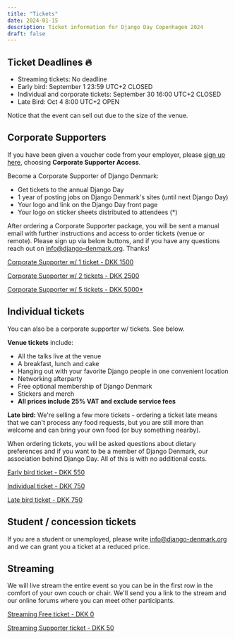 ```yaml
---
title: "Tickets"
date: 2024-01-15
description: Ticket information for Django Day Copenhagen 2024
draft: false
---
```


## Ticket Deadlines 🔥

* Streaming tickets: No deadline
* Early bird: September 1 23:59 UTC+2 <span class="badge badge-pill badge-info">CLOSED</span>
* Individual and corporate tickets: September 30 16:00 UTC+2 <span class="badge badge-pill badge-info">CLOSED</span>
* Late Bird: Oct 4 8:00 UTC+2 <span class="badge badge-pill badge-success">OPEN</span>

Notice that the event can sell out due to the size of the venue.


## Corporate Supporters

If you have been given a voucher code from your employer, please [sign up here](https://djangodenmark.ticketbutler.io/e/django-day-copenhagen-2024), choosing **Corporate Supporter Access**.

Become a Corporate Supporter of Django Denmark:

* Get tickets to the annual Django Day
* 1 year of posting jobs on Django Denmark's sites (until next Django Day)
* Your logo and link on the Django Day front page
* Your logo on sticker sheets distributed to attendees (*)

After ordering a Corporate Supporter package, you will be sent a manual email with further instructions and access to order tickets (venue or remote). Please sign up via below buttons, and if you have any questions reach out on info@django-denmark.org. Thanks!

<a class="btn btn-lg btn-primary disabled" href="https://djangodenmark.ticketbutler.io/e/django-day-copenhagen-2024-corporate-support" target="_blank">Corporate Supporter w/ 1 ticket - DKK 1500</a>

<a class="btn btn-lg btn-primary disabled" href="https://djangodenmark.ticketbutler.io/e/django-day-copenhagen-2024-corporate-support" target="_blank">Corporate Supporter w/ 2 tickets - DKK 2500</a>

<a class="btn btn-lg btn-primary disabled" href="https://djangodenmark.ticketbutler.io/e/django-day-copenhagen-2024-corporate-support" target="_blank">Corporate Supporter w/ 5 tickets - DKK 5000*</a>

## Individual tickets

You can also be a corporate supporter w/ tickets. See below.


**Venue tickets** include:

* All the talks live at the venue
* A breakfast, lunch and cake
* Hanging out with your favorite Django people in one convenient location
* Networking afterparty
* Free optional membership of Django Denmark
* Stickers and merch
* **All prices include 25% VAT and exclude service fees**

**Late bird:** We're selling a few more tickets - ordering a ticket late means that we can't process any food requests, but you are still more than welcome and can bring your own food (or buy something nearby).

When ordering tickets, you will be asked questions about dietary preferences and
if you want to be a member of Django Denmark, our association behind Django Day.
All of this is with no additional costs.


<a class="btn btn-lg btn-primary disabled" href="https://djangodenmark.ticketbutler.io/e/django-day-copenhagen-2024" target="_blank">Early bird ticket - DKK 550</a>

<a class="btn btn-lg btn-primary disabled" href="https://djangodenmark.ticketbutler.io/e/django-day-copenhagen-2024" target="_blank">Individual ticket - DKK 750</a>

<a class="btn btn-lg btn-primary" href="https://djangodenmark.ticketbutler.io/e/django-day-copenhagen-2024" target="_blank">Late bird ticket - DKK 750</a>

## Student / concession tickets

If you are a student or unemployed, please write info@django-denmark.org and we
can grant you a ticket at a reduced price.


## Streaming

We will live stream the entire event so you can be in the first row in the comfort of your own couch or chair. We'll send you a link to the stream and our online forums where you can meet other participants.

<a class="btn btn-lg btn-primary" href="https://djangodenmark.ticketbutler.io/e/django-day-copenhagen-2024" target="_blank">Streaming Free ticket - DKK 0</a>

<a class="btn btn-lg btn-primary" href="https://djangodenmark.ticketbutler.io/e/django-day-copenhagen-2024" target="_blank">Streaming Supporter ticket - DKK 50</a>

